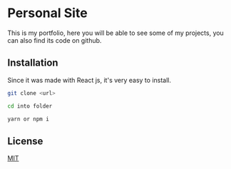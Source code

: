# Personal Site

This is my portfolio, here you will be able to see some of my projects, you can also find its code on github.

## Installation

Since it was made with React js, it's very easy to install.

```bash
git clone <url>
```

```bash
cd into folder
```

```bash
yarn or npm i
```

## License

[MIT](https://choosealicense.com/licenses/mit/)
